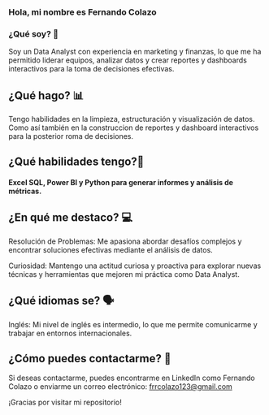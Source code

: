 ### Hola, mi nombre es Fernando Colazo
### ¿Qué soy? 👋
Soy un Data Analyst con experiencia en marketing y finanzas, lo que me ha permitido liderar equipos, analizar datos y crear reportes y dashboards interactivos para la toma de decisiones efectivas.

## ¿Qué hago? 📊
Tengo habilidades en la limpieza, estructuración y visualización de datos. Como así también en la construccion de reportes y dashboard interactivos para la posterior roma de decisiones.

## ¿Qué habilidades tengo?🏹
#### Excel SQL, Power BI y Python para generar informes y análisis de métricas.

## ¿En qué me destaco? 💻
Resolución de Problemas: Me apasiona abordar desafíos complejos y encontrar soluciones efectivas mediante el análisis de datos.

Curiosidad: Mantengo una actitud curiosa y proactiva para explorar nuevas técnicas y herramientas que mejoren mi práctica como Data Analyst.

## ¿Qué idiomas se? 🗣
Inglés: Mi nivel de inglés es intermedio, lo que me permite comunicarme y trabajar en entornos internacionales.

## ¿Cómo puedes contactarme? 📩
Si deseas contactarme, puedes encontrarme en LinkedIn como Fernando Colazo o enviarme un correo electrónico: frrcolazo123@gmail.com

¡Gracias por visitar mi repositorio!
